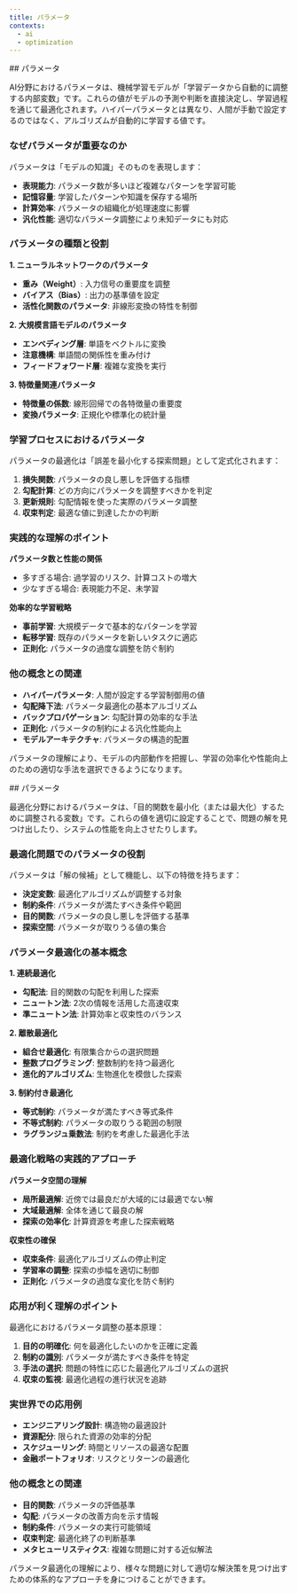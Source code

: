 ```yaml
---
title: パラメータ
contexts:
  - ai
  - optimization
---
```


<Context name="ai">
## パラメータ

AI分野におけるパラメータは、機械学習モデルが「学習データから自動的に調整する内部変数」です。これらの値がモデルの予測や判断を直接決定し、学習過程を通じて最適化されます。ハイパーパラメータとは異なり、人間が手動で設定するのではなく、アルゴリズムが自動的に学習する値です。

### なぜパラメータが重要なのか

パラメータは「モデルの知識」そのものを表現します：

- **表現能力**: パラメータ数が多いほど複雑なパターンを学習可能
- **記憶容量**: 学習したパターンや知識を保存する場所
- **計算効率**: パラメータの組織化が処理速度に影響
- **汎化性能**: 適切なパラメータ調整により未知データにも対応

### パラメータの種類と役割

**1. ニューラルネットワークのパラメータ**
- **重み（Weight）**: 入力信号の重要度を調整
- **バイアス（Bias）**: 出力の基準値を設定
- **活性化関数のパラメータ**: 非線形変換の特性を制御

**2. 大規模言語モデルのパラメータ**
- **エンベディング層**: 単語をベクトルに変換
- **注意機構**: 単語間の関係性を重み付け
- **フィードフォワード層**: 複雑な変換を実行

**3. 特徴量関連パラメータ**
- **特徴量の係数**: 線形回帰での各特徴量の重要度
- **変換パラメータ**: 正規化や標準化の統計量

### 学習プロセスにおけるパラメータ

パラメータの最適化は「誤差を最小化する探索問題」として定式化されます：

1. **損失関数**: パラメータの良し悪しを評価する指標
2. **勾配計算**: どの方向にパラメータを調整すべきかを判定
3. **更新規則**: 勾配情報を使った実際のパラメータ調整
4. **収束判定**: 最適な値に到達したかの判断

### 実践的な理解のポイント

**パラメータ数と性能の関係**
- 多すぎる場合: 過学習のリスク、計算コストの増大
- 少なすぎる場合: 表現能力不足、未学習

**効率的な学習戦略**
- **事前学習**: 大規模データで基本的なパターンを学習
- **転移学習**: 既存のパラメータを新しいタスクに適応
- **正則化**: パラメータの過度な調整を防ぐ制約

### 他の概念との関連

- **ハイパーパラメータ**: 人間が設定する学習制御用の値
- **勾配降下法**: パラメータ最適化の基本アルゴリズム
- **バックプロパゲーション**: 勾配計算の効率的な手法
- **正則化**: パラメータの制約による汎化性能向上
- **モデルアーキテクチャ**: パラメータの構造的配置

パラメータの理解により、モデルの内部動作を把握し、学習の効率化や性能向上のための適切な手法を選択できるようになります。
</Context>

<Context name="optimization">
## パラメータ

最適化分野におけるパラメータは、「目的関数を最小化（または最大化）するために調整される変数」です。これらの値を適切に設定することで、問題の解を見つけ出したり、システムの性能を向上させたりします。

### 最適化問題でのパラメータの役割

パラメータは「解の候補」として機能し、以下の特徴を持ちます：

- **決定変数**: 最適化アルゴリズムが調整する対象
- **制約条件**: パラメータが満たすべき条件や範囲
- **目的関数**: パラメータの良し悪しを評価する基準
- **探索空間**: パラメータが取りうる値の集合

### パラメータ最適化の基本概念

**1. 連続最適化**
- **勾配法**: 目的関数の勾配を利用した探索
- **ニュートン法**: 2次の情報を活用した高速収束
- **準ニュートン法**: 計算効率と収束性のバランス

**2. 離散最適化**
- **組合せ最適化**: 有限集合からの選択問題
- **整数プログラミング**: 整数制約を持つ最適化
- **進化的アルゴリズム**: 生物進化を模倣した探索

**3. 制約付き最適化**
- **等式制約**: パラメータが満たすべき等式条件
- **不等式制約**: パラメータの取りうる範囲の制限
- **ラグランジュ乗数法**: 制約を考慮した最適化手法

### 最適化戦略の実践的アプローチ

**パラメータ空間の理解**
- **局所最適解**: 近傍では最良だが大域的には最適でない解
- **大域最適解**: 全体を通じて最良の解
- **探索の効率化**: 計算資源を考慮した探索戦略

**収束性の確保**
- **収束条件**: 最適化アルゴリズムの停止判定
- **学習率の調整**: 探索の歩幅を適切に制御
- **正則化**: パラメータの過度な変化を防ぐ制約

### 応用が利く理解のポイント

最適化におけるパラメータ調整の基本原理：

1. **目的の明確化**: 何を最適化したいのかを正確に定義
2. **制約の識別**: パラメータが満たすべき条件を特定
3. **手法の選択**: 問題の特性に応じた最適化アルゴリズムの選択
4. **収束の監視**: 最適化過程の進行状況を追跡

### 実世界での応用例

- **エンジニアリング設計**: 構造物の最適設計
- **資源配分**: 限られた資源の効率的分配
- **スケジューリング**: 時間とリソースの最適な配置
- **金融ポートフォリオ**: リスクとリターンの最適化

### 他の概念との関連

- **目的関数**: パラメータの評価基準
- **勾配**: パラメータの改善方向を示す情報
- **制約条件**: パラメータの実行可能領域
- **収束判定**: 最適化終了の判断基準
- **メタヒューリスティクス**: 複雑な問題に対する近似解法

パラメータ最適化の理解により、様々な問題に対して適切な解決策を見つけ出すための体系的なアプローチを身につけることができます。
</Context>

